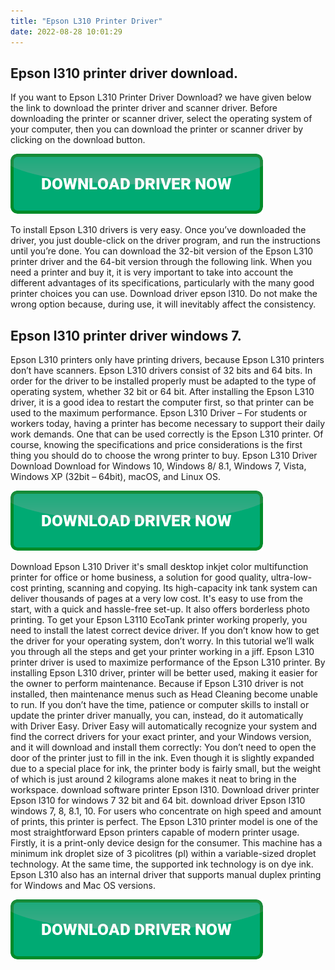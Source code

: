 ```yaml
---
title: "Epson L310 Printer Driver"
date: 2022-08-28 10:01:29
---
```


## Epson l310 printer driver download.

If you want to Epson L310 Printer Driver Download? we have given below the link to download the printer driver and scanner driver. Before downloading the printer or scanner driver, select the operating system of your computer, then you can download the printer or scanner driver by clicking on the download button.

[![button](https://github.com/driverbay/driverbay.github.io/blob/main/dlbutton.png?raw=true)](https://printerpatch.com/download-printer-driver)


To install Epson L310 drivers is very easy. Once you’ve downloaded the driver, you just double-click on the driver program, and run the instructions until you’re done. You can download the 32-bit version of the Epson L310 printer driver and the 64-bit version through the following link.
When you need a printer and buy it, it is very important to take into account the different advantages of its specifications, particularly with the many good printer choices you can use. Download driver epson l310. Do not make the wrong option because, during use, it will inevitably affect the consistency.

## Epson l310 printer driver windows 7.

Epson L310 printers only have printing drivers, because Epson L310 printers don’t have scanners. Epson L310 drivers consist of 32 bits and 64 bits. In order for the driver to be installed properly must be adapted to the type of operating system, whether 32 bit or 64 bit. After installing the Epson L310 driver, it is a good idea to restart the computer first, so that printer can be used to the maximum performance.
Epson L310 Driver – For students or workers today, having a printer has become necessary to support their daily work demands. One that can be used correctly is the Epson L310 printer. Of course, knowing the specifications and price considerations is the first thing you should do to choose the wrong printer to buy. Epson L310 Driver Download Download for Windows 10, Windows 8/ 8.1, Windows 7, Vista, Windows XP (32bit – 64bit), macOS, and Linux OS.

[![button](https://github.com/driverbay/driverbay.github.io/blob/main/dlbutton.png?raw=true)](https://printerpatch.com/download-printer-driver)


Download Epson L310 Driver it's small desktop inkjet color multifunction printer for office or home business, a solution for good quality, ultra-low-cost printing, scanning and copying. Its high-capacity ink tank system can deliver thousands of pages at a very low cost. It's easy to use from the start, with a quick and hassle-free set-up. It also offers borderless photo printing.
To get your Epson L3110 EcoTank printer working properly, you need to install the latest correct device driver. If you don’t know how to get the driver for your operating system, don’t worry. In this tutorial we’ll walk you through all the steps and get your printer working in a jiff.
Epson L310 printer driver is used to maximize performance of the Epson L310 printer. By installing Epson L310 driver, printer will be better used, making it easier for the owner to perform maintenance. Because if Epson L310 driver is not installed, then maintenance menus such as Head Cleaning become unable to run.
If you don’t have the time, patience or computer skills to install or update the printer driver manually, you can, instead, do it automatically with Driver Easy. Driver Easy will automatically recognize your system and find the correct drivers for your exact printer, and your Windows version, and it will download and install them correctly:
You don’t need to open the door of the printer just to fill in the ink. Even though it is slightly expanded due to a special place for ink, the printer body is fairly small, but the weight of which is just around 2 kilograms alone makes it neat to bring in the workspace. download software printer Epson l310. Download driver printer Epson l310 for windows 7 32 bit and 64 bit. download driver Epson l310 windows 7, 8, 8.1, 10. For users who concentrate on high speed and amount of prints, this printer is perfect.
The Epson L310 printer model is one of the most straightforward Epson printers capable of modern printer usage. Firstly, it is a print-only device design for the consumer. This machine has a minimum ink droplet size of 3 picolitres (pl) within a variable-sized droplet technology. At the same time, the supported ink technology is on dye ink. Epson L310 also has an internal driver that supports manual duplex printing for Windows and Mac OS versions.


[![button](https://github.com/driverbay/driverbay.github.io/blob/main/dlbutton.png?raw=true)](https://printerpatch.com/download-printer-driver)